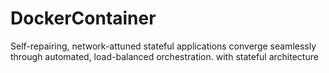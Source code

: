 # DockerContainer
Self-repairing, network-attuned stateful applications converge seamlessly through automated, load-balanced orchestration. with stateful architecture
